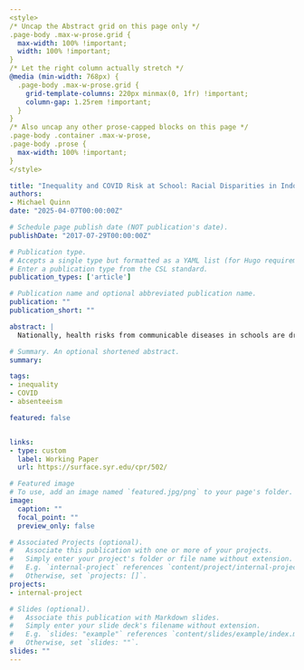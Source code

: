 ```yaml
---
<style>
/* Uncap the Abstract grid on this page only */
.page-body .max-w-prose.grid {
  max-width: 100% !important;
  width: 100% !important;
}
/* Let the right column actually stretch */
@media (min-width: 768px) {
  .page-body .max-w-prose.grid {
    grid-template-columns: 220px minmax(0, 1fr) !important;
    column-gap: 1.25rem !important;
  }
}
/* Also uncap any other prose-capped blocks on this page */
.page-body .container .max-w-prose,
.page-body .prose {
  max-width: 100% !important;
}
</style>

title: "Inequality and COVID Risk at School: Racial Disparities in Indoor Density, Vaccination Rates, and Consequences for Absenteeism"
authors:
- Michael Quinn
date: "2025-04-07T00:00:00Z"

# Schedule page publish date (NOT publication's date).
publishDate: "2017-07-29T00:00:00Z"

# Publication type.
# Accepts a single type but formatted as a YAML list (for Hugo requirements).
# Enter a publication type from the CSL standard.
publication_types: ['article']

# Publication name and optional abbreviated publication name.
publication: ""
publication_short: ""

abstract: |
  Nationally, health risks from communicable diseases in schools are drawing renewed attention as routine childhood vaccination coverage declines. These risks are not uniform: schools differ in physical environments, resources, and student behavior. While lessons from the COVID pandemic may provide insight into how such differences create inequities, little existing evidence documents (or refutes) school COVID risk disparities. This paper begins to fill this gap by examining racial disparities in two factors affecting risk: vaccination rates and indoor density (classroom space per pupil) of New York City elementary schools (then examining middle and high schools separately). We examine the link between school COVID risk and absenteeism and explore racial disparities both within and between neighborhoods. While Asian and White students, on average, attend schools with higher vaccination rates, they also face more crowded classrooms than Black or Hispanic students. White students are more likely than Black students to attend schools with indoor density above and vaccination rates below expert recommended critical thresholds. Roughly half of the racial disparity in school COVID risk reflect differences across neighborhoods rather than within them. Controlling for school COVID risk narrows racial gaps in attendance rates and chronic absenteeism by roughly one-third to one-half. Results are similar for the middle and high schools. Our findings highlight the importance of health risks in schools, distinguishing between those rooted in physical environments and those driven by collective behavior.

# Summary. An optional shortened abstract.
summary:  

tags:
- inequality
- COVID
- absenteeism

featured: false


links:
- type: custom
  label: Working Paper
  url: https://surface.syr.edu/cpr/502/

# Featured image
# To use, add an image named `featured.jpg/png` to your page's folder. 
image:
  caption: ""
  focal_point: ""
  preview_only: false

# Associated Projects (optional).
#   Associate this publication with one or more of your projects.
#   Simply enter your project's folder or file name without extension.
#   E.g. `internal-project` references `content/project/internal-project/index.md`.
#   Otherwise, set `projects: []`.
projects:
- internal-project

# Slides (optional).
#   Associate this publication with Markdown slides.
#   Simply enter your slide deck's filename without extension.
#   E.g. `slides: "example"` references `content/slides/example/index.md`.
#   Otherwise, set `slides: ""`.
slides: ""
---
```

